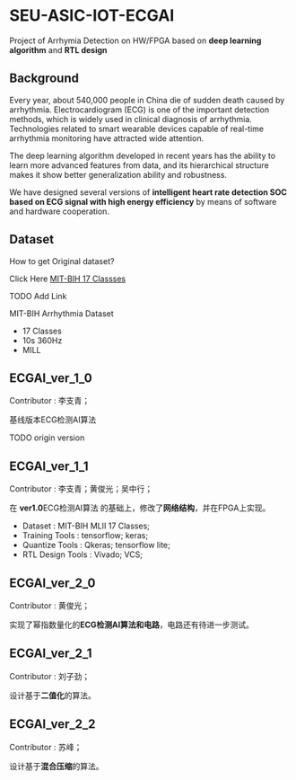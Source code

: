 # SEU-ASIC-IOT-ECGAI
Project of Arrhymia Detection on HW/FPGA based on **deep learning algorithm** and **RTL design**


## Background
Every year, about 540,000 people in China die of sudden death caused by arrhythmia. 
Electrocardiogram (ECG) is one of the important detection methods, which is widely used in clinical diagnosis of arrhythmia. 
Technologies related to smart wearable devices capable of real-time arrhythmia monitoring have attracted wide attention.

The deep learning algorithm developed in recent years has the ability to learn more advanced features from data, and its hierarchical structure makes it show better generalization ability and robustness.

We have designed several versions of **intelligent heart rate detection SOC based on ECG signal with high energy efficiency** by means of software and hardware cooperation.

## Dataset
How to get Original dataset?

Click Here [MIT-BIH 17 Classses]()

TODO Add Link

MIT-BIH Arrhythmia Dataset
* 17 Classes
* 10s 360Hz
* MILL

## ECGAI_ver_1_0
Contributor : 李支青；

基线版本ECG检测AI算法

TODO origin version

## ECGAI_ver_1_1
Contributor : 李支青；黄俊光；吴中行；

在 **ver1.0**ECG检测AI算法 的基础上，修改了**网络结构**，并在FPGA上实现。

* Dataset : MIT-BIH MLII 17 Classes;
* Training Tools : tensorflow; keras;
* Quantize Tools : Qkeras; tensorflow lite;
* RTL Design Tools : Vivado; VCS;

## ECGAI_ver_2_0
Contributor : 黄俊光；

实现了幂指数量化的**ECG检测AI算法和电路**，电路还有待进一步测试。

## ECGAI_ver_2_1
Contributor : 刘子劲；

设计基于**二值化**的算法。

## ECGAI_ver_2_2
Contributor : 苏峰；

设计基于**混合压缩**的算法。
